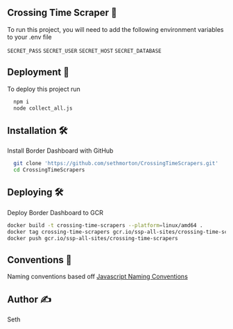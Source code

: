 ## Crossing Time Scraper 🧰

To run this project, you will need to add the following environment variables to your .env file

`SECRET_PASS`
`SECRET_USER`
`SECRET_HOST` 
`SECRET_DATABASE`


## Deployment :rocket:

To deploy this project run 

```bash
  npm i  
  node collect_all.js
```


## Installation 🛠

Install Border Dashboard with GitHub

```bash
  git clone 'https://github.com/sethmorton/CrossingTimeScrapers.git'
  cd CrossingTimeScrapers
```
## Deploying 🛠

Deploy Border Dashboard to GCR

```bash
docker build -t crossing-time-scrapers --platform=linux/amd64 .
docker tag crossing-time-scrapers gcr.io/ssp-all-sites/crossing-time-scrapers
docker push gcr.io/ssp-all-sites/crossing-time-scrapers
```


## Conventions 📝

Naming conventions based off [Javascript Naming Conventions](https://github.com/ktaranov/naming-convention/blob/master/JavaScript%20Name%20and%20Coding%20Conventions.md)

## Author ✍️
Seth